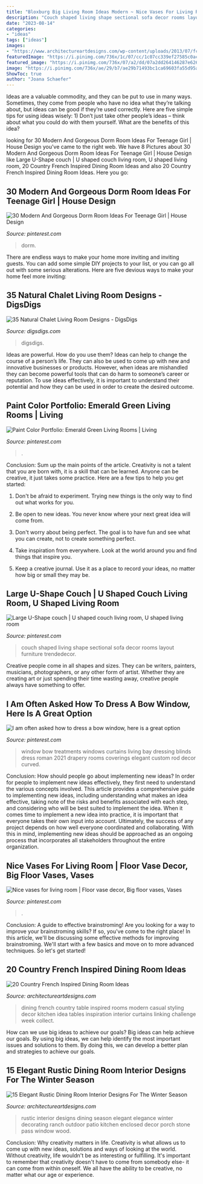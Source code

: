 ```yaml
---
title: "Bloxburg Big Living Room Ideas Modern ~ Nice Vases For Living Room"
description: "Couch shaped living shape sectional sofa decor rooms layout furniture trendedecor"
date: "2023-08-14"
categories:
- "ideas"
tags: ["ideas"]
images:
- "https://www.architectureartdesigns.com/wp-content/uploads/2013/07/fcgh-630x945.jpg"
featuredImage: "https://i.pinimg.com/736x/1c/07/cc/1c07cc339ef27585c0acbd4db11e3b01--bow-window-treatments-bow-windows.jpg"
featured_image: "https://i.pinimg.com/736x/07/a2/dd/07a2dd264146287e6262bdc017e558cd--decorative-accents-decorative-accessories.jpg"
image: "https://i.pinimg.com/736x/ae/29/b7/ae29b71493bc1ca69603fa55d95a8eeb--u-couch-u-shaped-couch.jpg"
ShowToc: true
author: "Joana Schaefer"
---
```



Ideas are a valuable commodity, and they can be put to use in many ways. Sometimes, they come from people who have no idea what they’re talking about, but ideas can be good if they’re used correctly. Here are five simple tips for using ideas wisely: 1) Don’t just take other people’s ideas – think about what you could do with them yourself. What are the benefits of this idea?

	

		
looking for 30 Modern And Gorgeous Dorm Room Ideas For Teenage Girl | House Design you've came to the right web. We have 8 Pictures about 30 Modern And Gorgeous Dorm Room Ideas For Teenage Girl | House Design like Large U-Shape couch | U shaped couch living room, U shaped living room, 20 Country French Inspired Dining Room Ideas and also 20 Country French Inspired Dining Room Ideas. Here you go:
		
    
## 30 Modern And Gorgeous Dorm Room Ideas For Teenage Girl | House Design

<img loading=lazy src="https://i.pinimg.com/736x/57/83/47/578347754a71963d9ea817dc305c83c3.jpg" onerror="this.onerror=null;this.src='https://tse2.mm.bing.net/th?id=OIP.nSB83XN1eD7OBTLATdDZKAHaMX&amp;pid=15.1';" alt="30 Modern And Gorgeous Dorm Room Ideas For Teenage Girl | House Design">

_Source: pinterest.com_

>dorm. 

	

There are endless ways to make your home more inviting and inviting guests. You can add some simple DIY projects to your list, or you can go all out with some serious alterations. Here are five devious ways to make your home feel more inviting: 

    
## 35 Natural Chalet Living Room Designs - DigsDigs

<img loading=lazy src="https://www.digsdigs.com/photos/natural-chalet-living-room-designs-20-554x831.jpg" onerror="this.onerror=null;this.src='https://tse3.mm.bing.net/th?id=OIP.UJGD3NUu72PWgXilhmBIuwHaLH&amp;pid=15.1';" alt="35 Natural Chalet Living Room Designs - DigsDigs">

_Source: digsdigs.com_

>digsdigs. 

	

Ideas are powerful. How do you use them?
Ideas can help to change the course of a person’s life. They can also be used to come up with new and innovative businesses or products. However, when ideas are mishandled they can become powerful tools that can do harm to someone’s career or reputation. To use ideas effectively, it is important to understand their potential and how they can be used in order to create the desired outcome.

    
## Paint Color Portfolio: Emerald Green Living Rooms | Living

<img loading=lazy src="https://i.pinimg.com/736x/34/e3/0c/34e30c664379885dee53a04159e60fba.jpg" onerror="this.onerror=null;this.src='https://tse3.mm.bing.net/th?id=OIP.Q1GhmnrOi4o4iVJzynrekAHaLK&amp;pid=15.1';" alt="Paint Color Portfolio: Emerald Green Living Rooms | Living">

_Source: pinterest.com_

>. 

	

Conclusion: Sum up the main points of the article.
Creativity is not a talent that you are born with, it is a skill that can be learned. Anyone can be creative, it just takes some practice. Here are a few tips to help you get started:
1. Don't be afraid to experiment. Trying new things is the only way to find out what works for you.

2. Be open to new ideas. You never know where your next great idea will come from.

3. Don't worry about being perfect. The goal is to have fun and see what you can create, not to create something perfect.

4. Take inspiration from everywhere. Look at the world around you and find things that inspire you.

5. Keep a creative journal. Use it as a place to record your ideas, no matter how big or small they may be.

    
## Large U-Shape Couch | U Shaped Couch Living Room, U Shaped Living Room

<img loading=lazy src="https://i.pinimg.com/736x/ae/29/b7/ae29b71493bc1ca69603fa55d95a8eeb--u-couch-u-shaped-couch.jpg" onerror="this.onerror=null;this.src='https://tse4.mm.bing.net/th?id=OIP.s3tC18r5577lcRtpkE4-uwHaJ3&amp;pid=15.1';" alt="Large U-Shape couch | U shaped couch living room, U shaped living room">

_Source: pinterest.com_

>couch shaped living shape sectional sofa decor rooms layout furniture trendedecor. 

	

Creative people come in all shapes and sizes. They can be writers, painters, musicians, photographers, or any other form of artist. Whether they are creating art or just spending their time wasting away, creative people always have something to offer.

    
## I Am Often Asked How To Dress A Bow Window, Here Is A Great Option

<img loading=lazy src="https://i.pinimg.com/736x/1c/07/cc/1c07cc339ef27585c0acbd4db11e3b01--bow-window-treatments-bow-windows.jpg" onerror="this.onerror=null;this.src='https://tse3.mm.bing.net/th?id=OIP.fF_eMSNoQYTAPbhLd7TD2AHaJ3&amp;pid=15.1';" alt="I am often asked how to dress a bow window, here is a great option">

_Source: pinterest.com_

>window bow treatments windows curtains living bay dressing blinds dress roman 2021 drapery rooms coverings elegant custom rod decor curved. 

	

Conclusion: How should people go about implementing new ideas?
In order for people to implement new ideas effectively, they first need to understand the various concepts involved. This article provides a comprehensive guide to implementing new ideas, including understanding what makes an idea effective, taking note of the risks and benefits associated with each step, and considering who will be best suited to implement the idea.
When it comes time to implement a new idea into practice, it is important that everyone takes their own input into account. Ultimately, the success of any project depends on how well everyone coordinated and collaborating. With this in mind, implementing new ideas should be approached as an ongoing process that incorporates all stakeholders throughout the entire organization.

    
## Nice Vases For Living Room | Floor Vase Decor, Big Floor Vases, Vases

<img loading=lazy src="https://i.pinimg.com/736x/07/a2/dd/07a2dd264146287e6262bdc017e558cd--decorative-accents-decorative-accessories.jpg" onerror="this.onerror=null;this.src='https://tse2.mm.bing.net/th?id=OIP.M9pCNpnQStPmnVBdTcw_BgHaN9&amp;pid=15.1';" alt="Nice vases for living room | Floor vase decor, Big floor vases, Vases">

_Source: pinterest.com_

>. 

	

Conclusion: A guide to effective brainstroming!
Are you looking for a way to improve your brainstroming skills? If so, you've come to the right place! In this article, we'll be discussing some effective methods for improving brainstroming. We'll start with a few basics and move on to more advanced techniques. So let's get started!

    
## 20 Country French Inspired Dining Room Ideas

<img loading=lazy src="https://www.architectureartdesigns.com/wp-content/uploads/2013/07/fcgh-630x945.jpg" onerror="this.onerror=null;this.src='https://tse3.mm.bing.net/th?id=OIP.UroTT9ZpSKjK5j8zhWHhpgHaLH&amp;pid=15.1';" alt="20 Country French Inspired Dining Room Ideas">

_Source: architectureartdesigns.com_

>dining french country table inspired rooms modern casual styling decor kitchen idea tables inspiration interior curtains linking challenge week collect. 

	

How can we use big ideas to achieve our goals?
Big ideas can help achieve our goals. By using big ideas, we can help identify the most important issues and solutions to them. By doing this, we can develop a better plan and strategies to achieve our goals.

    
## 15 Elegant Rustic Dining Room Interior Designs For The Winter Season

<img loading=lazy src="http://www.architectureartdesigns.com/wp-content/uploads/2015/01/15-Elegant-Rustic-Dining-Room-Interior-Designs-For-The-Winter-Season-9-630x936.jpg" onerror="this.onerror=null;this.src='https://tse2.mm.bing.net/th?id=OIP.mAycf9QN4mCscyE-2SXkCQHaLA&amp;pid=15.1';" alt="15 Elegant Rustic Dining Room Interior Designs For The Winter Season">

_Source: architectureartdesigns.com_

>rustic interior designs dining season elegant elegance winter decorating ranch outdoor patio kitchen enclosed decor porch stone pass window wood. 

	

Conclusion: Why creativity matters in life.
Creativity is what allows us to come up with new ideas, solutions and ways of looking at the world. Without creativity, life wouldn't be as interesting or fulfilling. It's important to remember that creativity doesn't have to come from somebody else- it can come from within oneself. We all have the ability to be creative, no matter what our age or experience.

